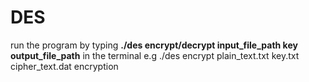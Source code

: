 # DES
run the program  by typing **./des encrypt/decrypt input_file_path key output_file_path** in the terminal e.g ./des encrypt plain_text.txt key.txt cipher_text.dat encryption

